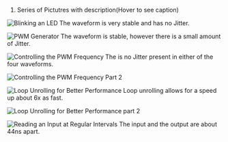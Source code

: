1. Series of Pictutres with description(Hover to see caption)

![Blinking an LED](https://github.com/Briant717/ECE434/tree/master/hw09/pics/scope_0.png "Blinking an LED")
The waveform is very stable and has no Jitter.

![PWM Generator](https://github.com/Briant717/ECE434/tree/master/hw09/pics/scope_1.png "PWM Generator")
The waveform is stable, however there is a small amount of Jitter.

![Controlling the PWM Frequency](https://github.com/Briant717/ECE434/tree/master/hw09/pics/scope_2.png "Controlling the PWM Frequency")
The is no Jitter present in either of the four waveforms.

![Controlling the PWM Frequency Part 2](https://github.com/Briant717/ECE434/tree/master/hw09/pics/scope_3.png "Controlling the PWM Frequency Part 2")

![Loop Unrolling for Better Performance](https://github.com/Briant717/ECE434/tree/master/hw09/pics/scope_4.png "Loop Unrolling for Better Performance")
Loop unrolling allows for a speed up about 6x as fast.

![Loop Unrolling for Better Performance part 2](https://github.com/Briant717/ECE434/tree/master/hw09/pics/scope_5.png "Loop Unrolling for Better Performance part 2")

![Reading an Input at Regular Intervals](https://github.com/Briant717/ECE434/tree/master/hw09/pics/scope_7.png "Reading an Input at Regular Intervals")
The input and the output are about 44ns apart.